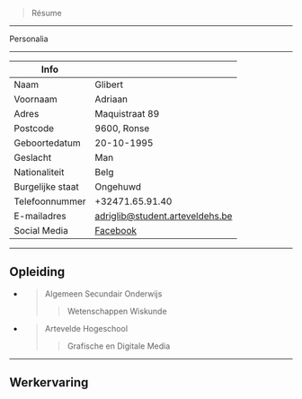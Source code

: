 
>Résume

------

Personalia

------

| Info               |                        |
| ----------------   | ---------------------  |
| Naam               | Glibert                |
| Voornaam           | Adriaan                |
| Adres             | Maquistraat 89           |
| Postcode           | 9600, Ronse             |
| Geboortedatum           | 20-10-1995            |
| Geslacht           | Man            |
| Nationaliteit | Belg    |
| Burgelijke staat | Ongehuwd    |
| Telefoonnummer      | +32471.65.91.40                 |
| E-mailadres      | adriglib@student.arteveldehs.be                 |
| Social Media      | [Facebook](https://www.facebook.com/ "Hover tekst")                  |


------
Opleiding
------

- >Algemeen Secundair Onderwijs
    >>Wetenschappen Wiskunde
    
- >Artevelde Hogeschool
    >>Grafische en Digitale Media
    
------
Werkervaring
------    


   
   